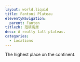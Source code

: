 ```yaml
---
layout: world.liquid
title: Fantoni Plateau
eleventyNavigation:
  parent: Fanton
titlezh: 范顿高原
desc: A really tall plateau.
categories:
  - Locations
---
```


The highest place on the continent.
